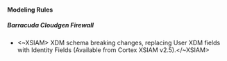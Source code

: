 
#### Modeling Rules

##### Barracuda Cloudgen Firewall

-  <~XSIAM> XDM schema breaking changes, replacing User XDM fields with Identity Fields (Available from Cortex XSIAM v2.5).</~XSIAM>
